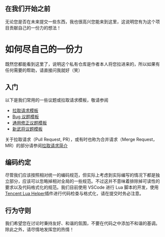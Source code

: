 ## 在我们开始之前
无论您是否在未来提交一些东西，我也很高兴您能来到这里，这说明您有为这个项目贡献自己的一份力的想法！

# 如何尽自己的一份力
既然您都能看到这里了，说明这个私有仓库是作者本人将您拉进来的，所以如果有任何需要的帮助，请直接问我就好（笑）

## 入门

以下是我们常用的一些议题或拉取请求模板，敬请参阅

* [拉取请求模板](pull_request_template.md)
* [Bug 议题模板](ISSUE_TEMPLATE/bug_report.md)
* [通用修正议题模板](ISSUE_TEMPLATE/fix_general_request.md)
* [新武将议题模板](ISSUE_TEMPLATE/new_general_request.md)

关于拉取请求（Pull Request, PR），或有时也称为合并请求（Merge Request，MR）的部分请参阅[拉取请求简介](PULL_REQUEST_HELP.md)

## 编码约定
尽管我们应该按照相对统一的编码规范，但实际上考虑到实际编写的情况下都是独立部分，应该可以忽略掉相对全局的一些规范。不过这并不意味着排除掉可读性的要求以及代码格式化的规范。我们目前使用 VSCode 进行 Lua 脚本的开发，使用[Tencent Lua Helper](https://github.com/Tencent/LuaHelper)插件进行代码检查与格式化，请在提交时务必注意。

## 行为守则
我们希望您在讨论时秉持友好、和谐的氛围，不要在代码之中添加不和谐的基调。除此之外，请尽情地发挥您的热情！
